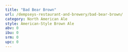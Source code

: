 ```yaml
---
title: "Bad Bear Brown"
url: /dempseys-restaurant-and-brewery/bad-bear-brown/
category: North American Ale
style: American-Style Brown Ale
abv: 0
ibu: 0
srm: 0
upc: 0
---
```


